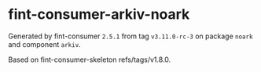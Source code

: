 # fint-consumer-arkiv-noark

Generated by fint-consumer `2.5.1` from tag `v3.11.0-rc-3` on package `noark` and component `arkiv`.

Based on fint-consumer-skeleton refs/tags/v1.8.0.
